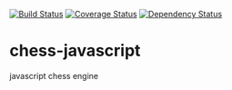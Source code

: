 [![Build Status](https://travis-ci.org/fuchsnj/chess-javascript.png?branch=master)](https://travis-ci.org/fuchsnj/chess-javascript)
[![Coverage Status](https://coveralls.io/repos/fuchsnj/chess-javascript/badge.png)](https://coveralls.io/r/fuchsnj/chess-javascript)
[![Dependency Status](https://david-dm.org/fuchsnj/chess-javascript.png)](https://david-dm.org/fuchsnj/chess-javascript)

# chess-javascript

javascript chess engine
